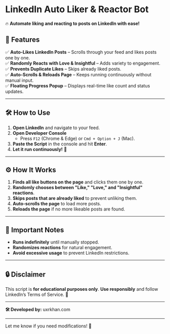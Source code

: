 # **LinkedIn Auto Liker & Reactor Bot**  
🔥 **Automate liking and reacting to posts on LinkedIn with ease!**

## **🚀 Features**
✅ **Auto-Likes LinkedIn Posts** – Scrolls through your feed and likes posts one by one.  
✅ **Randomly Reacts with Love & Insightful** – Adds variety to engagement.  
✅ **Prevents Duplicate Likes** – Skips already liked posts.  
✅ **Auto-Scrolls & Reloads Page** – Keeps running continuously without manual input.  
✅ **Floating Progress Popup** – Displays real-time like count and status updates.  

---

## **🛠️ How to Use**
1. **Open LinkedIn** and navigate to your feed.  
2. **Open Developer Console**  
   - Press `F12` (Chrome & Edge) or `Cmd + Option + J` (Mac).  
3. **Paste the Script** in the console and hit **Enter**.  
4. **Let it run continuously!** 🎉  

---

## **⚙️ How It Works**
1. **Finds all like buttons on the page** and clicks them one by one.  
2. **Randomly chooses between "Like," "Love," and "Insightful" reactions**.  
3. **Skips posts that are already liked** to prevent unliking them.  
4. **Auto-scrolls the page** to load more posts.  
5. **Reloads the page** if no more likeable posts are found.  

---

## **📌 Important Notes**
- **Runs indefinitely** until manually stopped.  
- **Randomizes reactions** for natural engagement.  
- **Avoid excessive usage** to prevent LinkedIn restrictions.  

---

## **🔒 Disclaimer**
This script is **for educational purposes only**. **Use responsibly** and follow LinkedIn’s Terms of Service. 🚀  

---

**🛠️ Developed by:** uxrkhan.com

---

Let me know if you need modifications! 🚀
